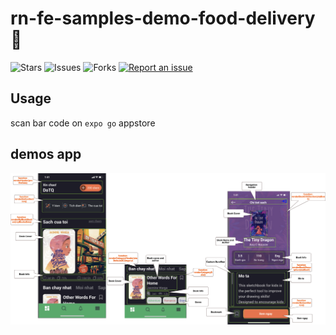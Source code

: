 # rn-fe-samples-demo-food-delivery 🐳

![Stars](https://img.shields.io/github/stars/tquangdo/rn-fe-samples-demo-food-delivery?color=f05340)
![Issues](https://img.shields.io/github/issues/tquangdo/rn-fe-samples-demo-food-delivery?color=f05340)
![Forks](https://img.shields.io/github/forks/tquangdo/rn-fe-samples-demo-food-delivery?color=f05340)
[![Report an issue](https://img.shields.io/badge/Support-Issues-green)](https://github.com/tquangdo/rn-fe-samples-demo-food-delivery/issues/new)

## Usage
scan bar code on `expo go` appstore

## demos app
![structure](screenshots/structure.png)
